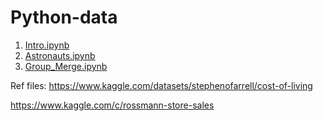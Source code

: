 # Python-data
1. [Intro.ipynb](Intro.ipynb)
2. [Astronauts.ipynb](Astronauts.ipynb)
3. [Group_Merge.ipynb](Group_Merge.ipynb)

Ref files: https://www.kaggle.com/datasets/stephenofarrell/cost-of-living

https://www.kaggle.com/c/rossmann-store-sales
